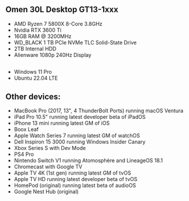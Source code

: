 ## Omen 30L Desktop GT13-1xxx
- AMD Ryzen 7 5800X 8-Core 3.8GHz
- Nvidia RTX 3600 Ti
- 16GB RAM @ 3200MHz
- WD_BLACK 1 TB PCIe NVMe TLC Solid-State Drive
- 2TB Internal HDD
- Alienware 1080p 240Hz Display
##
- Windows 11 Pro
- Ubuntu 22.04 LTE

## Other devices:
- MacBook Pro (2017, 13", 4 ThunderBolt Ports) running macOS Ventura
- iPad Pro 10.5" running latest developer beta of iPadOS
- iPhone 13 mini running latest GM of iOS
- Boox Leaf
- Apple Watch Series 7 running latest GM of watchOS
- Dell Inspiron 15 3000 running Windows Insider Canary
- Xbox Series S with Dev Mode
- PS4 Pro
- Nintendo Switch V1 running Atomosphère and LineageOS 18.1
- Chromecast with Google TV
- Apple TV 4K (1st gen) running latest GM of tvOS
- Apple TV HD running latest developer beta of tvOS
- HomePod (original) running latest beta of audioOS
- Google Nest Hub (original)
